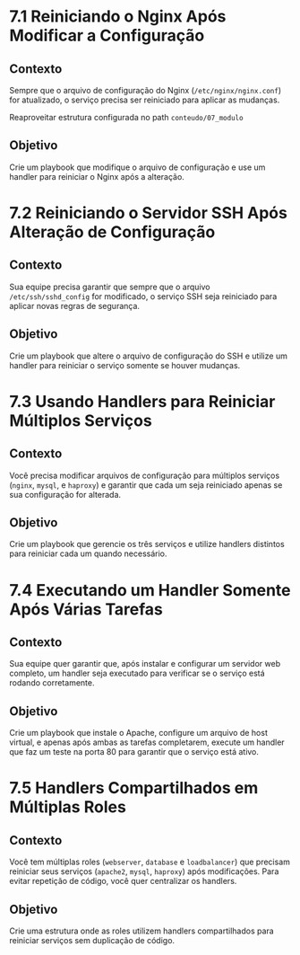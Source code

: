 # 7.1 Reiniciando o Nginx Após Modificar a Configuração

## Contexto
Sempre que o arquivo de configuração do Nginx (`/etc/nginx/nginx.conf`) for atualizado, o serviço precisa ser reiniciado para aplicar as mudanças.

Reaproveitar estrutura configurada no path `conteudo/07_modulo`

## Objetivo
Crie um playbook que modifique o arquivo de configuração e use um handler para reiniciar o Nginx após a alteração.

# 7.2 Reiniciando o Servidor SSH Após Alteração de Configuração

## Contexto
Sua equipe precisa garantir que sempre que o arquivo `/etc/ssh/sshd_config` for modificado, o serviço SSH seja reiniciado para aplicar novas regras de segurança.

## Objetivo
Crie um playbook que altere o arquivo de configuração do SSH e utilize um handler para reiniciar o serviço somente se houver mudanças.

# 7.3 Usando Handlers para Reiniciar Múltiplos Serviços

## Contexto
Você precisa modificar arquivos de configuração para múltiplos serviços (`nginx`, `mysql`, e `haproxy`) e garantir que cada um seja reiniciado apenas se sua configuração for alterada.

## Objetivo
Crie um playbook que gerencie os três serviços e utilize handlers distintos para reiniciar cada um quando necessário.

# 7.4 Executando um Handler Somente Após Várias Tarefas

## Contexto
Sua equipe quer garantir que, após instalar e configurar um servidor web completo, um handler seja executado para verificar se o serviço está rodando corretamente.

## Objetivo
Crie um playbook que instale o Apache, configure um arquivo de host virtual, e apenas após ambas as tarefas completarem, execute um handler que faz um teste na porta 80 para garantir que o serviço está ativo.

# 7.5 Handlers Compartilhados em Múltiplas Roles

## Contexto
Você tem múltiplas roles (`webserver`, `database` e `loadbalancer`) que precisam reiniciar seus serviços (`apache2`, `mysql`, `haproxy`) após modificações. Para evitar repetição de código, você quer centralizar os handlers.

## Objetivo
Crie uma estrutura onde as roles utilizem handlers compartilhados para reiniciar serviços sem duplicação de código.

